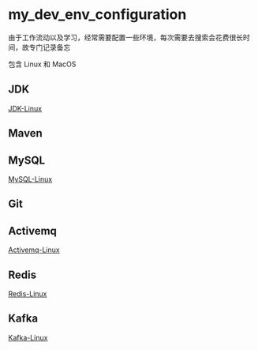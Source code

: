 # my_dev_env_configuration

由于工作流动以及学习，经常需要配置一些环境，每次需要去搜索会花费很长时间，故专门记录备忘

包含 Linux 和 MacOS

## JDK

[JDK-Linux](./JDK-Linux.md)

## Maven

## MySQL

[MySQL-Linux](./MySQL-Linux.md)

## Git

## Activemq

[Activemq-Linux](./Activemq-Linux.md)

## Redis

[Redis-Linux](./Redis-Linux.md)

## Kafka

[Kafka-Linux](./Kafka-Linux.md)
